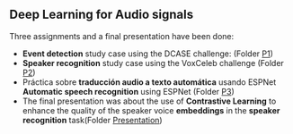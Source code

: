 Deep Learning for Audio signals
---

Three assignments and a final presentation have been done:

- **Event detection** study case using the DCASE challenge: (Folder [P1](https://github.com/fjsaezm/mcd/tree/main/AUDIO/P1))
- **Speaker recognition** study case using the VoxCeleb challenge (Folder [P2](https://github.com/fjsaezm/mcd/tree/main/AUDIO/P2))
- Práctica sobre **traducción audio a texto automática** usando ESPNet **Automatic speech recognition** using ESPNet (Folder [P3](https://github.com/fjsaezm/mcd/tree/main/AUDIO/P3))
- The final presentation was about the use of **Contrastive Learning** to enhance the quality of the speaker voice **embeddings** in the **speaker recognition** task(Folder [Presentation](https://github.com/fjsaezm/mcd/tree/main/AUDIO/Presentation))
